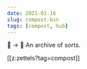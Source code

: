 ```yaml
---
date: 2021-01-16
slug: compost-bin
tags: [compost, hub]
---
```

🌹 → 🥀 An archive of sorts.

[[z:zettels?tag=compost]]